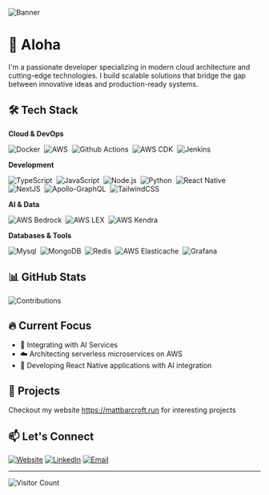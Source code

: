 ![Banner](https://imgur.com/7yJhmtw.png)

# 👋 Aloha

I'm a passionate developer specializing in modern cloud architecture and cutting-edge technologies. I build scalable solutions that bridge the gap between innovative ideas and production-ready systems.

## 🛠️ Tech Stack

**Cloud & DevOps**

  ![Docker](https://img.shields.io/badge/Docker-0db7ed?&logo=docker&logoColor=white)&nbsp;
  ![AWS](https://img.shields.io/badge/AWS-orange?&logo=aws&logoColor=orange)&nbsp;
  ![Github Actions](https://img.shields.io/badge/Github-green?&logo=githubActions&logoColor=white)&nbsp;
  ![AWS CDK](https://img.shields.io/badge/AWS-CDK-orange?&logo=AWS&logoColor=black)&nbsp;
  ![Jenkins](https://img.shields.io/badge/Jenkins-red?&logo=jenkins&logoColor=white)&nbsp;

**Development**

  ![TypeScript](https://img.shields.io/badge/Typescript-007ACC?&logo=typescript&logoColor=white)&nbsp;
  ![JavaScript](https://img.shields.io/badge/Javascript-323330?&logo=javascript&logoColor=F7DF1E)&nbsp;
  ![Node.js](https://img.shields.io/badge/Node-007ACC?&logo=nodedotjs&logoColor=white)&nbsp;
  ![Python](https://img.shields.io/badge/Python-323330?&logo=python&logoColor=F7DF1E)&nbsp;
  ![React Native](https://img.shields.io/badge/React-Native-purple?&logo=react&logoColor=F7DF1E)&nbsp;
  ![NextJS](https://img.shields.io/badge/Next-black?&logo=next.js&logoColor=white)&nbsp;
  ![Apollo-GraphQL](https://img.shields.io/badge/ApolloGraphQL-blue?&logo=apollo-graphql)&nbsp;
  ![TailwindCSS](https://img.shields.io/badge/Tailwindcss-orange?&logo=tailwind-css&logoColor=white)&nbsp;
  
**AI & Data**

  ![AWS Bedrock](https://img.shields.io/badge/AWS-Bedrock-323330?&logo=rootsbedrock&logoColor=orange)&nbsp;
  ![AWS LEX](https://img.shields.io/badge/AWS-LEX-323330?&logo=simplex&logoColor=orange)&nbsp;
  ![AWS Kendra](https://img.shields.io/badge/AWS-Kendra-323330?&logo=keras&logoColor=orange)&nbsp;


**Databases & Tools**

  ![Mysql](https://img.shields.io/badge/MySQL-orange?&logo=mysql&logoColor=white)&nbsp;
  ![MongoDB](https://img.shields.io/badge/MongoDB-green?&logo=mongodb&logoColor=F7DF1E)&nbsp;
  ![Redis](https://img.shields.io/badge/Redis-red?&logo=keras&logoColor=F7DF1E)&nbsp;
  ![AWS Elasticache](https://img.shields.io/badge/AWS-Elasticache-323330?&logo=aws&logoColor=orange)&nbsp;
  ![Grafana](https://img.shields.io/badge/Grafana-black?&logo=grafana&logoColor=yellow)&nbsp;
    
## 📊 GitHub Stats

![Contributions](https://i.imgur.com/Lz6tNKJ.png)


## 🔥 Current Focus

- 🤖 Integrating with AI Services
- ☁️ Architecting serverless microservices on AWS
- 📱 Developing React Native applications with AI integration

## 🌟 Projects

Checkout my website https://mattbarcroft.run for interesting projects

## 📫 Let's Connect

[![Website](https://img.shields.io/badge/Website-77b500?style=for-the-badge&logo=website&logoColor=white)](https://mattbarcroft.run)
[![LinkedIn](https://img.shields.io/badge/LinkedIn-0077B5?style=for-the-badge&logo=linkedin&logoColor=white)](https://linkedin.com/in/matthewbarcroft)
[![Email](https://img.shields.io/badge/Email-D14836?style=for-the-badge&logo=gmail&logoColor=white)](mailto:matt.barcroft@gmail.com)

---

![Visitor Count](https://komarev.com/ghpvc/?username=mattbarcroft&color=ff00ff&style=flat-square)

</div>
